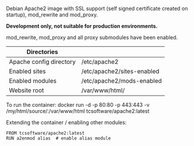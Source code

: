 Debian Apache2 image with SSL support (self signed certificate created on startup), mod_rewrite and mod_proxy.

**Development only, not suitable for production environments.**

mod_rewrite, mod_proxy and all proxy submodules have been enabled.

| Directories | |
|---|---|
| Apache config directory | /etc/apache2 |
| Enabled sites | /etc/apache2/sites-enabled |
| Enabled modules | /etc/apache2/mods-enabled |
| Website root | /var/www/html/ |

To run the container:
docker run -d -p 80:80 -p 443:443 -v /my/html/source/:/var/www/html tcsoftware/apache2:latest

Extending the container / enabling other modules:

```
FROM tcsoftware/apache2:latest
RUN a2enmod alias  # enable alias module
```
